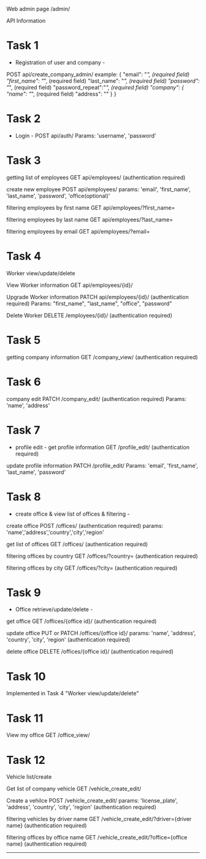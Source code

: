 Web admin page
/admin/

API Information
# Task 1
- Registration of user and company -

POST api/create_company_admin/
example:
{
    "email": "_", (required field)
    "first_name": "_", (required field)
    "last_name": "_", (required field)
    "password": "_", (required field)
    "password_repeat":"_", (required field)
    "company": {
        "name": "_", (required field)
        "address": ""
    }
}

# Task 2
 - Login -
POST api/auth/
Params: 'username', 'password'

# Task 3
getting list of employees
GET api/employees/ (authentication required)

create new employee
POST api/employees/ 
params: 'email', 'first_name', 'last_name', 'password', 'office(optional)'

filtering employees by first name
GET api/employees/?first_name=

filtering employees by last name
GET api/employees/?last_name=

filtering employees by email
GET api/employees/?email=

# Task 4
Worker view/update/delete

View Worker information
GET api/employees/{id}/

Upgrade Worker information
PATCH api/employees/{id}/ (authentication required)
Params: "first_name", "last_name", "office", "password"

Delete Worker
DELETE /employees/{id}/ (authentication required)

# Task 5
getting company information 
GET /company_view/ (authentication required)

# Task 6
company edit
PATCH /company_edit/ (authentication required)
Params: 'name', 'address'

# Task 7
- profile edit -
get profile information
GET /profile_edit/ (authentication required)

update profile information
PATCH /profile_edit/
Params: 'email', 'first_name', 'last_name', 'password'

# Task 8
- create office & view list of offices & filtering -

create office 
POST /offices/ (authentication required)
params: 'name','address','country','city','region'

get list of offices 
GET /offices/ (authentication required)

filtering offices by country
GET /offices/?country= (authentication required)

filtering offices by city
GET /offices/?city= (authentication required)

# Task 9
- Office retrieve/update/delete -

get office
GET /offices/{office id}/ (authentication required)

update office
PUT or PATCH /offices/{office id}/
params: 'name', 'address', 'country', 'city', 'region' (authentication required)

delete office
DELETE /offices/{office id}/ (authentication required)

# Task 10
Implemented in Task 4 "Worker view/update/delete"

# Task 11
View my office
GET /office_view/

# Task 12
Vehicle list/create

Get list of company vehicle
GET /vehicle_create_edit/

Create a vehilce
POST /vehicle_create_edit/
params: 'license_plate', 'address', 'country', 'city', 'region' (authentication required)

filtering vehicles by driver name
GET /vehicle_create_edit/?driver={driver name} (authentication required)

filtering offices by office name
GET /vehicle_create_edit/?office={office name} (authentication required)
________________________________
